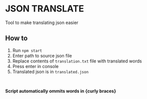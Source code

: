 # JSON TRANSLATE
Tool to make translating json easier

## How to
1. Run `npm start`
2. Enter path to source json file
3. Replace contents of `translation.txt` file with translated words
4. Press enter in console
5. Translated json is in `translated.json`

<br>

**Script automatically ommits words in {curly braces}**
